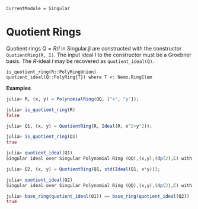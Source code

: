 ```@meta
CurrentModule = Singular
```

# Quotient Rings

Quotient rings $Q = R/I$ in Singular.jl are constructed with the constructor
`QuotientRing(R, I)`. The input ideal $I$ to the constructor must be a Groebner
basis. The $R$-ideal $I$ may be recovered as `quotient_ideal(Q)`.

```@docs
is_quotient_ring(R::PolyRingUnion)
quotient_ideal(Q::PolyRing{T}) where T <: Nemo.RingElem
```

**Examples**

```julia
julia> R, (x, y) = PolynomialRing(QQ, ["x", "y"]);

julia> is_quotient_ring(R)
false

julia> Q1, (x, y) = QuotientRing(R, Ideal(R, x^2+y^2));

julia> is_quotient_ring(Q1)
true

julia> quotient_ideal(Q1)
Singular ideal over Singular Polynomial Ring (QQ),(x,y),(dp(2),C) with generators (x^2 + y^2)

julia> Q2, (x, y) = QuotientRing(Q1, std(Ideal(Q1, x*y)));

julia> quotient_ideal(Q2)
Singular ideal over Singular Polynomial Ring (QQ),(x,y),(dp(2),C) with generators (x*y, y^3, x^2 + y^2)

julia> base_ring(quotient_ideal(Q1)) == base_ring(quotient_ideal(Q2))
true
```
